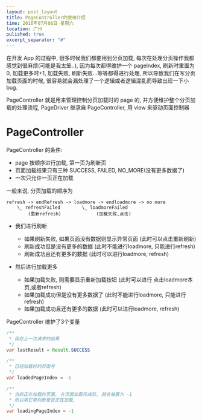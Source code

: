```yaml
---
layout: post_layout
title: PageController的使用介绍
time: 2016年07月08日 星期六
location: 广州
pulished: true
excerpt_separator: "#"
---
```


在开发 App 的过程中, 很多时候我们都要用到分页加载, 每次在处理分页操作我都感觉到很麻烦(可能是我太笨..),
因为每次都得维护一个 pageIndex, 刷新时重置为0, 加载更多时+1, 加载失败, 刷新失败...等等都得进行处理,
所以导致我们在写分页加载页面的时候, 很容易就会漏处理了一个逻辑或者逻辑混乱而导致出现一下小 bug.

PageController 就是用来管理控制分页加载时的 page 的, 并方便维护整个分页加载的处理流程,
PageDriver 继承自 PageController, 用 view 来驱动页面控制器

# PageController

PageController 的条件:

- page 按顺序进行加载, 第一页为刷新页
- 页面加载结果只有三种 SUCCESS, FAILED, NO_MORE(没有更多数据了)
- 一次只允许一页正在加载

一般来说, 分页加载的顺序为

```
refresh -> endRefresh -> loadmore -> endloadmore -> no more
    \_ refreshFailed        \_ loadmoreFailed
        (重新refresh)             (加载失败,点击)
```

- 我们进行刷新
    - 如果刷新失败, 如果页面没有数据则显示异常页面 (此时可以点击重新刷新)
    - 刷新成功但是没有更多的数据 (此时不能进行loadmore, 只能进行refresh)
    - 刷新成功且还有更多的数据 (此时可以进行loadmore, refresh)

- 然后进行加载更多
    - 如果加载失败, 则需要显示重新加载按钮 (此时可以进行 点击loadmore本页,或者refresh)
    - 如果加载成功但是没有更多数据了 (此时不能进行loadmore, 只能进行refresh)
    - 如果加载成功且还有更多的数据 (此时可以进行loadmore, refresh)

PageController 维护了3个变量

```java
/**
 * 保存上一次请求的结果
 */
var lastResult = Result.SUCCESS

/**
 * 已经加载好的页面号
 */
var loadedPageIndex = -1

/**
 * 当前正在加载的页面, 在页面加载完成后, 就会被置为 -1
 * 所以用它来判断是否正在加载,
 */
var loadingPageIndex = -1
```
